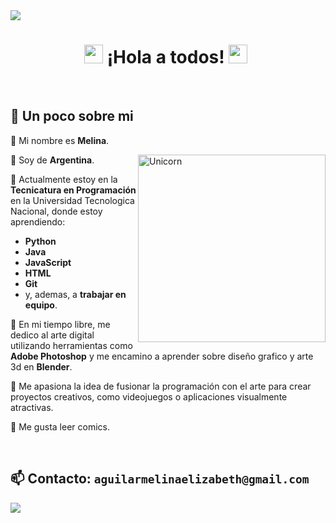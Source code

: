 <img src="https://64.media.tumblr.com/ee79882462c7aad2ada5eb096b6f4775/676a6cfcab52675e-b9/s1280x1920/05bdc036dc2b89d9aad2cf027dec37292abd81ad.png" />
<h1 align="center">
  <img src="https://media.giphy.com/media/ObNTw8Uzwy6KQ/giphy.gif" width="30px">&nbsp;¡Hola a todos! <img src="https://media.giphy.com/media/ObNTw8Uzwy6KQ/giphy.gif" width="30px">&nbsp;
</h1>  

<br>  

## 🌻 **Un poco sobre mi**
🔸 Mi nombre es **Melina**.

🔸 Soy de **Argentina**.
<img align="right" width=300px alt="Unicorn" src="https://c.tenor.com/GN73MKBawZYAAAAi/busy-cute.gif" /> &nbsp;

🔸 Actualmente estoy en la **Tecnicatura en Programación** en la Universidad Tecnologica Nacional, donde estoy aprendiendo:
- **Python**
- **Java**
- **JavaScript**
- **HTML**
- **Git**
- y, ademas, a **trabajar en equipo**.

🔸 En mi tiempo libre, me dedico al arte digital utilizando herramientas como **Adobe Photoshop** y me encamino a aprender sobre diseño grafico y arte 3d en **Blender**.

🔸 Me apasiona la idea de fusionar la programación con el arte para crear proyectos creativos, como videojuegos o aplicaciones visualmente atractivas.

🔸 Me gusta leer comics.


<br>

## 📫 **Contacto:** ` aguilarmelinaelizabeth@gmail.com `

<img src="https://64.media.tumblr.com/ee79882462c7aad2ada5eb096b6f4775/676a6cfcab52675e-b9/s1280x1920/05bdc036dc2b89d9aad2cf027dec37292abd81ad.png" />
